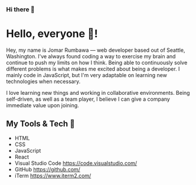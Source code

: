 ### Hi there 👋

<!--
**rumbawaj/rumbawaj** is a ✨ _special_ ✨ repository because its `README.md` (this file) appears on your GitHub profile.

Here are some ideas to get you started:

- 🔭 I’m currently working on ...
- 🌱 I’m currently learning ...
- 👯 I’m looking to collaborate on ...
- 🤔 I’m looking for help with ...
- 💬 Ask me about ...
- 📫 How to reach me: ...
- 😄 Pronouns: ...
- ⚡ Fun fact: ...
-->

# Hello, everyone :wave:!

Hey, my name is Jomar Rumbawa — web developer based out of Seattle, Washington. I've always found coding a way to exercise my brain and continue to push my limits on how I think. Being able to continuously solve different problems is what makes me excited about being a developer. I mainly code in JavaScript, but I'm very adaptable on learning new technologies when necessary.

I love learning new things and working in collaborative environments. Being self-driven, as well as a team player, I believe I can give a company immediate value upon joining.

## My Tools & Tech :rocket:

- HTML
- CSS
- JavaScript
- React
- Visual Studio Code https://code.visualstudio.com/
- GitHub https://github.com/
- iTerm https://www.iterm2.com/
